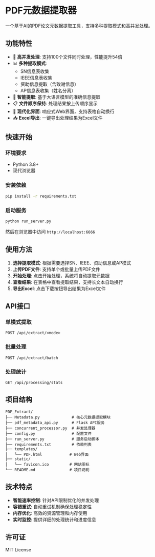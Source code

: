 # PDF元数据提取器

一个基于AI的PDF论文元数据提取工具，支持多种提取模式和高并发处理。

## 功能特性

- 🚀 **高并发处理**: 支持100个文件同时处理，性能提升54倍
- 📊 **多种提取模式**: 
  - SN信息表收集
  - IEEE信息表收集  
  - 资助信息提取（含致谢信息）
  - AP信息表收集（姓名分离）
- 🎯 **智能提取**: 基于大语言模型的准确信息提取
- 📋 **文件顺序保持**: 处理结果按上传顺序显示
- 📱 **现代化界面**: 响应式Web界面，支持表格自动换行
- 📥 **Excel导出**: 一键导出处理结果为Excel文件

## 快速开始

### 环境要求

- Python 3.8+
- 现代浏览器

### 安装依赖

```bash
pip install -r requirements.txt
```

### 启动服务

```bash
python run_server.py
```

然后在浏览器中访问 `http://localhost:6666`

## 使用方法

1. **选择提取模式**: 根据需要选择SN、IEEE、资助信息或AP模式
2. **上传PDF文件**: 支持单个或批量上传PDF文件
3. **开始处理**: 点击开始处理，系统将自动提取元数据
4. **查看结果**: 在表格中查看提取结果，支持长文本自动换行
5. **导出Excel**: 点击下载按钮导出结果为Excel文件

## API接口

### 单模式提取
```
POST /api/extract/<mode>
```

### 批量处理
```
POST /api/extract/batch
```

### 处理统计
```
GET /api/processing/stats
```

## 项目结构

```
PDF_Extract/
├── Metadata.py              # 核心元数据提取模块
├── pdf_metadata_api.py      # Flask API服务
├── concurrent_processor.py  # 并发处理器
├── config.py                # 配置文件
├── run_server.py            # 服务启动脚本
├── requirements.txt         # 依赖列表
├── templates/
│   └── PDF.html            # Web界面
├── static/
│   └── favicon.ico         # 网站图标
└── README.md               # 项目说明
```

## 技术特点

- **智能速率控制**: 针对API限制优化的并发处理
- **容错重试**: 自动重试机制确保处理稳定性
- **内存优化**: 高效的资源管理和内存使用
- **实时监控**: 提供详细的处理统计和进度信息

## 许可证

MIT License
